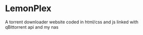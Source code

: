 # LemonPlex
A torrent downloader website coded in html/css and js linked with qBittorrent api and my nas
